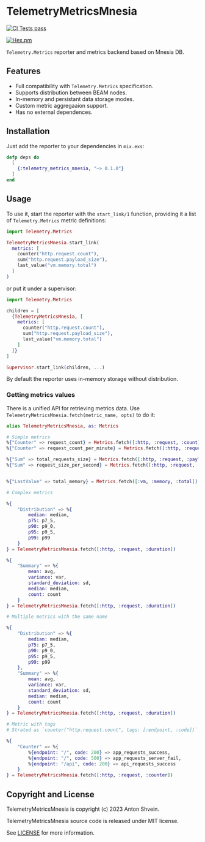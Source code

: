 # TelemetryMetricsMnesia

[![CI Tests pass](https://github.com/t0ha/telemetry_metrics_mnesia/actions/workflows/push.yml/badge.svg)](https://github.com/t0ha/telemetry_metrics_mnesia/actions/workflows/push.yml)

[![Hex.pm](https://img.shields.io/hexpm/v/telemetry_metrics_mnesia)](https://hex.pm/packages/telemetry_metrics_mnesia)

`Telemetry.Metrics` reporter and metrics backend based on Mnesia DB. 

## Features
- Full compatibility with `Telemetry.Metrics` specification.
- Supports distribution between BEAM nodes.
- In-memory and persistant data storage modes.
- Custom metric aggregaaion support.
- Has no external dependences.

## Installation

Just add the reporter to your dependencies in `mix.exs`:

```elixir
defp deps do
  [
    {:telemetry_metrics_mnesia, "~> 0.1.0"}
  ]
end
```

## Usage

To use it, start the reporter with the `start_link/1` function, providing it a list of
`Telemetry.Metrics` metric definitions:

```elixir
import Telemetry.Metrics

TelemetryMetricsMnesia.start_link(
  metrics: [
    counter("http.request.count"),
    sum("http.request.payload_size"),
    last_value("vm.memory.total")
  ]
)
```

or put it under a supervisor:

```elixir
import Telemetry.Metrics

children = [
  {TelemetryMetricsMnesia, [
    metrics: [
      counter("http.request.count"),
      sum("http.request.payload_size"),
      last_value("vm.memory.total")
    ]
  ]}
]

Supervisor.start_link(children, ...)
```

By default the reporter uses in-memory storage without distribution. 

### Getting metrics values
There is a unified API for retrieving metrics data. 
Use `TelemetryMetricsMnesia.fetch(metric_name, opts)` to do it:

```elixir
alias TelemetryMetricsMnesia, as: Metrics

# Simple metrics
%{"Counter" => request_count} = Metrics.fetch([:http, :request, :count])
%{"Counter" => request_count_per_minute} = Metrics.fetch([:http, :request, :count], granularity: :minite)

%{"Sum" => total_requests_size} = Metrics.fetch([:http, :request, :payload_size])
%{"Sum" => request_size_per_second} = Metrics.fetch([:http, :request, :count], granularity: :second)


%{"LastValue" => total_memory} = Metrics.fetch([:vm, :memory, :total])

# Complex metrics

%{
    "Distribution" => %{
        median: median,
        p75: p7_5,
        p90: p9_0,
        p95: p9_5,
        p99: p99
    }
} = TelemetryMetricsMnesia.fetch([:http, :request, :duration])

%{
    "Summary" => %{
        mean: avg,
        variance: var,
        standard_deviation: sd,
        median: median,
        count: count
    }
} = TelemetryMetricsMnesia.fetch([:http, :request, :duration])

# Multiple metrics with the same name

%{
    "Distribution" => %{
        median: median,
        p75: p7_5,
        p90: p9_0,
        p95: p9_5,
        p99: p99
    },
    "Summary" => %{
        mean: avg,
        variance: var,
        standard_deviation: sd,
        median: median,
        count: count
    }
} = TelemetryMetricsMnesia.fetch([:http, :request, :duration])

# Metric with tags
# Strated as `counter("http.request.count", tags: [:endpoint, :code])`

%{
    "Counter" => %{
        %{endpoint: "/", code: 200} => app_requests_success,
        %{endpoint: "/", code: 500} => app_requests_server_fail,
        %{endpoint: "/api", code: 200} => api_requests_success
    }
} = TelemetryMetricsMnesia.fetch([:http, :request, :counter])
```

## Copyright and License

TelemetryMetricsMnesia is copyright (c) 2023 Anton Shvein.

TelemetryMetricsMnesia source code is released under MIT license.

See [LICENSE](LICENSE) for more information.
